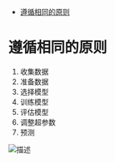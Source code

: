 
<!-- TOC -->

- [遵循相同的原则](#遵循相同的原则)

<!-- /TOC -->

# 遵循相同的原则

1. 收集数据
2. 准备数据
3. 选择模型
4. 训练模型
5. 评估模型
6. 调整超参数
7. 预测

![描述](img/张云龙---一个程序员的成长之路.png)